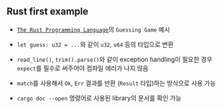 ## Rust first example



- [`The Rust Programming Language`](https://doc.rust-lang.org/book/2018-edition/ch02-00-guessing-game-tutorial.html)의 `Guessing Game` 예시


- `let guess: u32 = ...`와 같이 `u32`, `u64` 등의 타입으로 변환
- `read_line()`, `trim().parse()`와 같이 exception handling이 필요한 경우 `expect`를 필수로 써주어야 컴파일 에러가 나지 않음
- `match`를 사용해서 `Ok`, `Err` 결과를 반환 (`Result` 타입)하는 방식으로 사용 가능
- `cargo doc --open` 명령어로 사용된 library의 문서를 확인 가능
